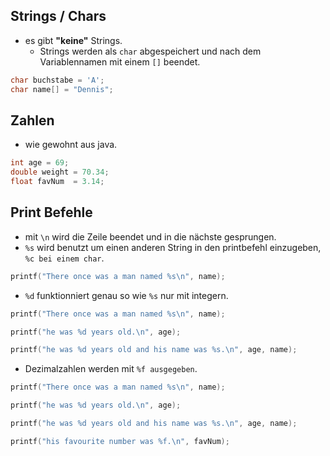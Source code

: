 ## Strings / Chars
- es gibt **"keine"** Strings. 
	- Strings werden als `char` abgespeichert und nach dem Variablennamen mit einem `[]` beendet.
```C
char buchstabe = 'A';
char name[] = "Dennis";
```

## Zahlen
- wie gewohnt aus java.
```C
int age = 69;
double weight = 70.34;
float favNum  = 3.14;
```

## Print Befehle
- mit `\n` wird die Zeile beendet und in die nächste gesprungen.
- `%s` wird benutzt um einen anderen String in den printbefehl einzugeben, `%c bei einem char`.
```C
printf("There once was a man named %s\n", name);
```
- `%d` funktionniert genau so wie `%s` nur mit integern.
```C
printf("There once was a man named %s\n", name);

printf("he was %d years old.\n", age);

printf("he was %d years old and his name was %s.\n", age, name);
```
- Dezimalzahlen werden mit `%f ausgegeben`.
```C
printf("There once was a man named %s\n", name);

printf("he was %d years old.\n", age);

printf("he was %d years old and his name was %s.\n", age, name);

printf("his favourite number was %f.\n", favNum);
```
